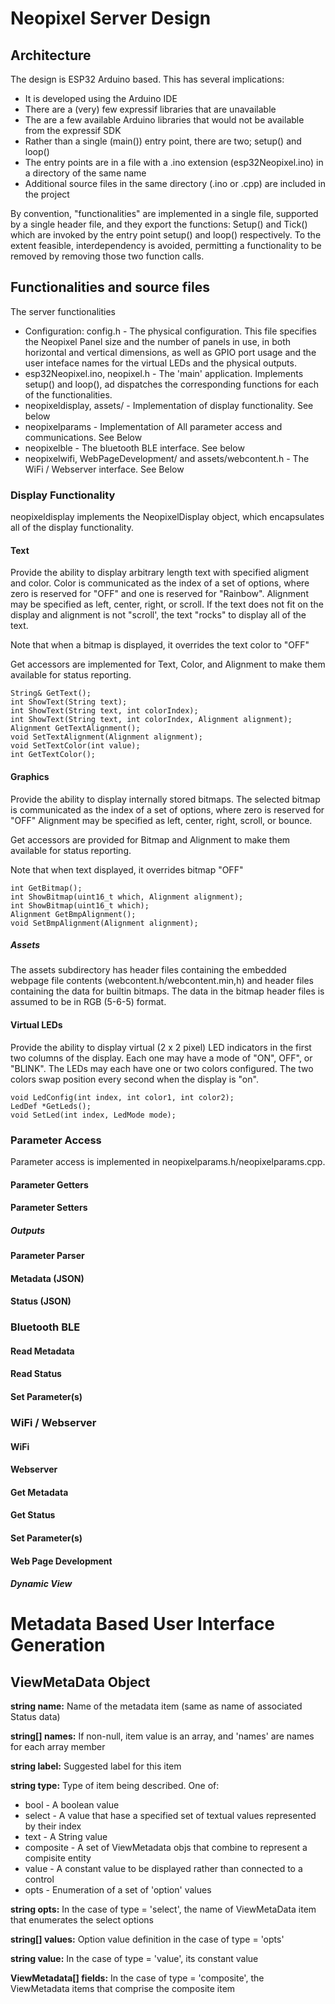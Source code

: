 # Neopixel Server Design

## Architecture
The design is ESP32 Arduino based. This has several implications:
* It is developed using the Arduino IDE
* There are a (very) few expressif libraries that are unavailable
* The are a few available Arduino libraries that would not be available from the expressif SDK
* Rather than a single (main()) entry point, there are two; setup() and loop()
* The entry points are in a file with a .ino extension (esp32Neopixel.ino) in a directory of the same name
* Additional source files in the same directory (.ino or .cpp) are included in the project

By convention, "functionalities" are implemented in a single file, supported by a single header file, and they export the functions: <functionality>Setup() and <functionality>Tick() which are invoked by the entry point setup() and loop() respectively. To the extent feasible, interdependency is avoided, permitting a functionality to be removed by removing those two function calls.
 
## Functionalities and source files
The server functionalities

* Configuration: config.h - The physical configuration. This file specifies the Neopixel Panel size and the number of panels in use, in both horizontal and vertical dimensions, as well as GPIO port usage and the user inteface names for the virtual LEDs and the physical outputs.
* esp32Neopixel.ino, neopixel.h - The 'main' application. Implements setup() and loop(), ad dispatches the corresponding functions for each of the functionalities.
* neopixeldisplay, assets/ - Implementation of display functionality. See below
* neopixelparams - Implementation of All parameter access and communications. See Below
* neopixelble - The bluetooth BLE interface. See below
* neopixelwifi, WebPageDevelopment/ and assets/webcontent.h - The WiFi / Webserver interface. See Below

### Display Functionality
neopixeldisplay implements the NeopixelDisplay object, which encapsulates all of the display functionality.
#### Text
Provide the ability to display arbitrary length text with specified aligment and color. Color is communicated as the index of a set of options, where zero is reserved for "OFF" and one is reserved for "Rainbow". Alignment may be specified as left, center, right, or scroll. If the text does not fit on the display and alignment is not "scroll', the text "rocks" to display all of the text.
 
 Note that when a bitmap is displayed, it overrides the text color to "OFF"
 
 Get accessors are implemented for Text, Color, and Alignment to make them available for status reporting.
 
    String& GetText();
    int ShowText(String text);
    int ShowText(String text, int colorIndex);
    int ShowText(String text, int colorIndex, Alignment alignment);
    Alignment GetTextAlignment();
    void SetTextAlignment(Alignment alignment);
    void SetTextColor(int value);
    int GetTextColor();
#### Graphics
Provide the ability to display internally stored bitmaps. The selected bitmap is communicated as the index of a set of options, where zero is reserved for "OFF" Alignment may be specified as left, center, right, scroll, or bounce.
 
 Get accessors are provided for Bitmap and Alignment to make them available for status reporting.

 Note that when text displayed, it overrides bitmap "OFF"
 
    int GetBitmap();
    int ShowBitmap(uint16_t which, Alignment alignment);
    int ShowBitmap(uint16_t which);
    Alignment GetBmpAlignment();
    void SetBmpAlignment(Alignment alignment);

##### Assets
The assets subdirectory has header files containing the embedded webpage file contents (webcontent.h/webcontent.min,h) and header files containing the data for builtin bitmaps. The data in the bitmap header files is assumed to be in RGB (5-6-5) format.
#### Virtual LEDs
Provide the ability to display virtual (2 x 2 pixel) LED indicators in the first two columns of the display. Each one may have a mode of "ON", OFF", or "BLINK". The LEDs may each have one or two colors configured. The two colors swap position every second when the display is "on".
 
    void LedConfig(int index, int color1, int color2);
    LedDef *GetLeds();
    void SetLed(int index, LedMode mode);
### Parameter Access
Parameter access is implemented in neopixelparams.h/neopixelparams.cpp. 
#### Parameter Getters
#### Parameter Setters
##### Outputs
#### Parameter Parser
#### Metadata (JSON)
#### Status (JSON)
### Bluetooth BLE
#### Read Metadata
#### Read Status
#### Set Parameter(s)
### WiFi / Webserver
#### WiFi
#### Webserver
#### Get Metadata
#### Get Status
#### Set Parameter(s)
#### Web Page Development
##### Dynamic View
 
 
# Metadata Based User Interface Generation

## ViewMetaData Object
**string name:**
Name of the metadata item (same as name of associated Status data)

**string[] names:**
If non-null, item value is an array, and 'names' are names for each array member

**string label:**
Suggested label for this item

**string type:**
Type of item being described. One of:
* bool - A boolean value
* select - A value that hase a specified set of textual values represented by their index
* text - A String value
* composite - A set of ViewMetadata objs that combine to represent a compisite entity
* value - A constant value to be displayed rather than connected to a control
* opts - Enumeration of a set of 'option' values

**string opts:**
In the case of type = 'select', the name of ViewMetaData item that enumerates the select options

**string[] values:**
Option value definition in the case of type = 'opts'

**string value:**
In the case of type = 'value', its constant value

**ViewMetadata[] fields:**
In the case of type = 'composite', the ViewMetadata items that comprise the composite item
